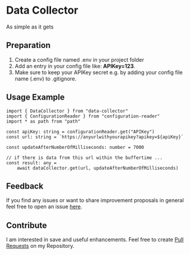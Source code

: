 # Data Collector
As simple as it gets

## Preparation
1. Create a config file named .env in your project folder
2. Add an entry in your config file like: **APIKey=123**.
3. Make sure to keep your APIKey secret e.g. by adding your config file name (.env) to .gitignore.

## Usage Example
    import { DataCollector } from "data-collector"
    import { ConfigurationReader } from "configuration-reader"
    import * as path from "path"

    const apiKey: string = configurationReader.get("APIKey")
    const url: string = `https://anyurlwithyourapikey?apikey=${apiKey}`
    
    const updateAfterNumberOfMilliseconds: number = 7000

    // if there is data from this url within the buffertime ...
    const result: any = 
        await dataCollector.get(url, updateAfterNumberOfMilliseconds)


## Feedback
If you find any issues or want to share improvement proposals in general feel free to open an issue [here](https://github.com/michael-spengler/nlp-trainer/issues).


## Contribute
I am interested in save and useful enhancements. Feel free to create [Pull Requests](https://github.com/michael-spengler/nlp-trainer/pulls) on my Repository.